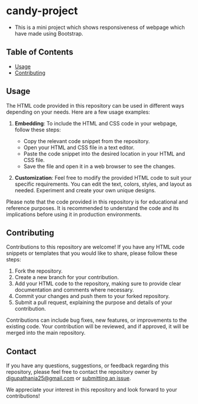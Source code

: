# candy-project

- This is a mini project which shows responsiveness of webpage which have made using Bootstrap.

## Table of Contents
- [Usage](#usage)
- [Contributing](#contributing)

## Usage

The HTML code provided in this repository can be used in different ways depending on your needs. Here are a few usage examples:

1. **Embedding**: To include the HTML and CSS code in your webpage, follow these steps:
   - Copy the relevant code snippet from the repository.
   - Open your HTML and CSS file in a text editor.
   - Paste the code snippet into the desired location in your HTML and CSS file.
   - Save the file and open it in a web browser to see the changes.

2. **Customization**: Feel free to modify the provided HTML code to suit your specific requirements. You can edit the text, colors, styles, and layout as needed. Experiment and create your own unique designs.

Please note that the code provided in this repository is for educational and reference purposes. It is recommended to understand the code and its implications before using it in production environments.

## Contributing

Contributions to this repository are welcome! If you have any HTML code snippets or templates that you would like to share, please follow these steps:

1. Fork the repository.
2. Create a new branch for your contribution.
3. Add your HTML code to the repository, making sure to provide clear documentation and comments where necessary.
4. Commit your changes and push them to your forked repository.
5. Submit a pull request, explaining the purpose and details of your contribution.

Contributions can include bug fixes, new features, or improvements to the existing code. Your contribution will be reviewed, and if approved, it will be merged into the main repository.

## Contact

If you have any questions, suggestions, or feedback regarding this repository, please feel free to contact the repository owner by digupathania25@gmail.com or [submitting an issue](https://github.com/digvijay2003/WebDev-practice-HTML/issues).

We appreciate your interest in this repository and look forward to your contributions!

